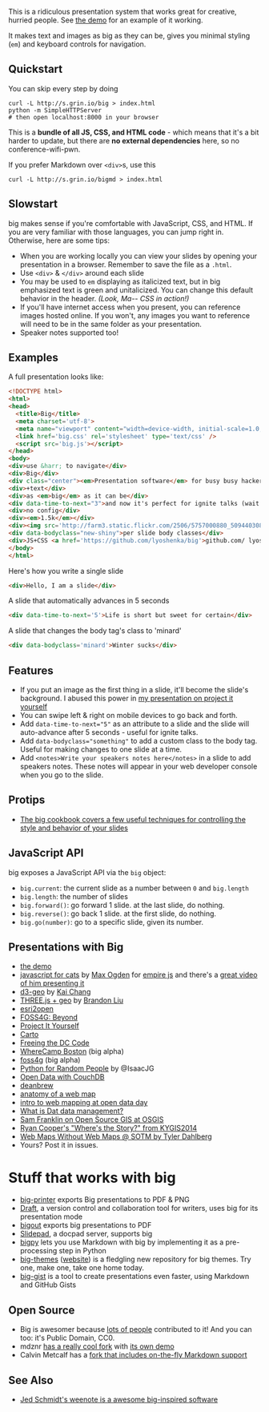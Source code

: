 This is a ridiculous presentation system that works great for
creative, hurried people. See [the demo](http://lyoshenka.github.io/big/demo.html)
for an example of it working.

It makes text and images as big as they can be, gives you minimal
styling (`em`) and keyboard controls for navigation.

## Quickstart

You can skip every step by doing

    curl -L http://s.grin.io/big > index.html
    python -m SimpleHTTPServer
    # then open localhost:8000 in your browser

This is a **bundle of all JS, CSS, and HTML code** - which means that it's
a bit harder to update, but there are **no external dependencies** here,
so no conference-wifi-pwn.

If you prefer Markdown over `<div>`s, use this

    curl -L http://s.grin.io/bigmd > index.html

## Slowstart

big makes sense if you're comfortable with JavaScript, CSS, and HTML.
If you are very familiar with those languages, you can jump right in.
Otherwise, here are some tips:

* When you are working locally you can view your slides by opening your
  presentation in a browser. Remember to save the file as a `.html`.
* Use `<div>` & `</div>` around each slide
* You may be used to `em` displaying as italicized text, but in big emphasized
  text is green and unitalicized. You can change this default behavior in the header. <em>(Look, Ma-- CSS in action!)</em>
* If you'll have internet access when you present, you can reference images
  hosted online. If you won't, any images you want to reference will need to
  be in the same folder as your presentation.
* Speaker notes supported too!

## Examples

A full presentation looks like:

```html
<!DOCTYPE html>
<html>
<head>
  <title>Big</title>
  <meta charset='utf-8'>
  <meta name="viewport" content="width=device-width, initial-scale=1.0, maximum-scale=1.0, user-scalable=0" />
  <link href='big.css' rel='stylesheet' type='text/css' />
  <script src='big.js'></script>
</head>
<body>
<div>use &harr; to navigate</div>
<div>Big</div>
<div class="center"><em>Presentation software</em> for busy busy hackers</div>
<div>+text</div>
<div>as <em>big</em> as it can be</div>
<div data-time-to-next="3">and now it's perfect for ignite talks (wait 3 seconds)</div>
<div>no config</div>
<div><em>1.5k</em></div>
<div><img src='http://farm3.static.flickr.com/2506/5757000880_509440308e_z.jpg' /> images too</div>
<div data-bodyclass="new-shiny">per slide body classes</div>
<div>JS+CSS <a href='https://github.com/lyoshenka/big'>github.com/ lyoshenka/ big</a></div>
</body>
</html>
```

Here's how you write a single slide

```html
<div>Hello, I am a slide</div>
```

A slide that automatically advances in 5 seconds

```html
<div data-time-to-next='5'>Life is short but sweet for certain</div>
```

A slide that changes the body tag's class to 'minard'

```html
<div data-bodyclass='minard'>Winter sucks</div>
```

## Features

* If you put an image as the first thing in a slide, it'll become the slide's background. I abused this power in
  [my presentation on project it yourself](http://macwright.org/presentations/projections/#0)
* You can swipe left & right on mobile devices to go back and forth.
* Add `data-time-to-next="5"` as an attribute to a slide and the slide will auto-advance after 5 seconds - useful for ignite talks.
* Add `data-bodyclass="something"` to add a custom class to the body tag. Useful for making changes to one slide at a time.
* Add `<notes>Write your speakers notes here</notes>` in a slide to add speakers notes.
  These notes will appear in your web developer console when you go to
  the slide.

## Protips

* [The big cookbook covers a few useful techniques for controlling the style and behavior of your slides](COOKBOOK.md)

## JavaScript API

big exposes a JavaScript API via the `big` object:

* `big.current`: the current slide as a number between `0` and `big.length`
* `big.length`: the number of slides
* `big.forward()`: go forward 1 slide. at the last slide, do nothing.
* `big.reverse()`: go back 1 slide. at the first slide, do nothing.
* `big.go(number)`: go to a specific slide, given its number.

## Presentations with Big

* [the demo](http://lyoshenka.github.io/big/demo.html)
* [javascript for cats](http://maxogden.github.com/slides/empirejs/index.html#0) by [Max Ogden](http://maxogden.com/) for [empire js](http://empirejs.org/) and there's a
  [great video of him presenting it](http://www.youtube.com/watch?v=GeCWaTML3D0)
* [d3-geo](http://exposedata.com/talk/d3-geo/#0) by [Kai Chang](https://twitter.com/syntagmatic)
* [THREE.js + geo](http://bdon.org/talk-2013-1-29.html#0) by [Brandon Liu](http://bdon.org/)
* [esri2open](http://calvinmetcalf.github.io/esri2open/#0)
* [FOSS4G: Beyond](http://macwright.org/presentations/beyond/)
* [Project It Yourself](http://macwright.org/presentations/projections/#0)
* [Carto](http://macwright.org/presentations/carto/)
* [Freeing the DC Code](http://macwright.org/presentations/dccode/)
* [WhereCamp Boston](http://macwright.org/presentations/wherecampboston/) (big alpha)
* [foss4g](http://macwright.org/presentations/foss4g/1.html) (big alpha)
* [Python for Random People](http://isaacjg.github.io/intro_to_python/python_presentation/python_presentation.html#0) by @IsaacJG
* [Open Data with CouchDB](http://pres.macode.org)
* [deanbrew](http://dbsgeo.com/deanbrew/#0)
* [anatomy of a web map](http://maptime.github.io/anatomy-of-a-web-map/)
* [intro to web mapping at open data day](http://copystar.github.io/intro-web-mapping-odd14/)
* [What is Dat data management?](https://maxogden.github.io/slides/okcon/index.html#0)
* [Sam Franklin on Open Source GIS at OSGIS](http://samfranklin.github.io/osgis2014/)
* [Ryan Cooper's  "Where's the Story?" from KYGIS2014](http://ryan-m-cooper.com/kygis2014/)
* [Web Maps Without Web Maps @ SOTM by Tyler Dahlberg](http://tdahlberg.github.io/somworkshop2015/)
* Yours? Post it in issues.

# Stuff that works with big

* [big-printer](https://github.com/tmcw/big-printer) exports Big presentations to PDF & PNG
* [Draft](https://draftin.com/), a version control and collaboration tool for writers, uses big for its presentation mode
* [bigout](https://github.com/abenrob/bigout) exports big presentations to PDF
* [Slidepad](http://slidepad.herokuapp.com/), a docpad server, supports big
* [bigpy](https://github.com/harperreed/bigpy) lets you use Markdown with big by implementing it as a pre-processing step in Python
* [big-themes](https://github.com/tmcw/big-themes) ([website](http://macwright.org/big-themes/#0))
is a fledgling new repository for big themes. Try one, make one, take one home
today.
* [big-gist](http://big.artemis.cat/) is a tool to create presentations even faster, using Markdown and GitHub Gists

## Open Source

* Big is awesomer because [lots of people](https://github.com/tmcw/big/graphs/contributors)
  contributed to it! And you can too: it's Public Domain, CC0.
* mdznr [has a really cool fork](https://github.com/mdznr/big)
  with [its own demo](http://mdznr.github.com/big/#0)
* Calvin Metcalf has a [fork that includes on-the-fly Markdown support](https://github.com/calvinmetcalf/medium)

## See Also

* [Jed Schmidt's weenote is a awesome big-inspired software](https://github.com/jed/weenote)
